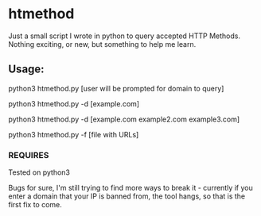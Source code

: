 # htmethod

Just a small script I wrote in python to query accepted HTTP Methods.
Nothing exciting, or new, but something to help me learn.




## Usage:

python3 htmethod.py [user will be prompted for domain to query]

python3 htmethod.py -d [example.com]

python3 htmethod.py -d [example.com example2.com example3.com]

python3 htmethod.py -f [file with URLs]





### REQUIRES 
Tested on python3



Bugs for sure, I'm still trying to find more ways to break it - currently if you enter a domain that your IP 
is banned from, the tool hangs, so that is the first fix to come.


